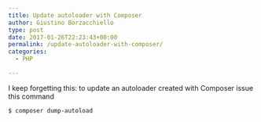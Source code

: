 ```yaml
---
title: Update autoloader with Composer
author: Giustino Borzacchiello
type: post
date: 2017-01-26T22:23:43+00:00
permalink: /update-autoloader-with-composer/
categories:
  - PHP

---
```

I keep forgetting this: to update an autoloader created with Composer issue this command

    $ composer dump-autoload